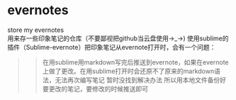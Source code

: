 # evernotes
store my evernotes  
用来存一些印象笔记的仓库（不要鄙视把github当云盘使用→_→)
使用sublime的插件（Sublime-evernote）把印象笔记从evernote打开时，会有一个问题：
 >>在用sublime用markdown写完后推送到evernote，如果在evernote上做了更改。在用sublime打开时会还原不了原来的markdown语法，无法再次编写笔记
 >>暂时没找到解决办法
所以用本地文件备份好要更改的笔记，要修改的时候推送即可
